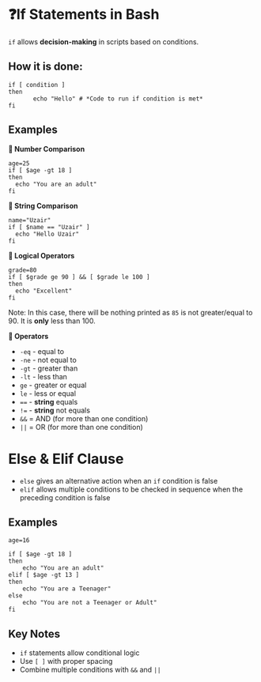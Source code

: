 # ❓If Statements in Bash

`if` allows **decision-making** in scripts based on conditions.

## How it is done:

    if [ condition ]
    then
           echo "Hello" # *Code to run if condition is met*
    fi

## Examples

**🔢 Number Comparison**
   
    age=25
    if [ $age -gt 18 ]
    then
      echo "You are an adult"
    fi

**🔡 String Comparison**

    name="Uzair"
    if [ $name == "Uzair" ]
      echo "Hello Uzair"
    fi

**🧠 Logical Operators**

    grade=80
    if [ $grade ge 90 ] && [ $grade le 100 ]
    then
      echo "Excellent"
    fi 

Note: In this case, there will be nothing printed as `85` is not greater/equal to 90. It is **only** less than 100.

**🔎 Operators**

- `-eq` - equal to
- `-ne` - not equal to
- `-gt` - greater than
- `-lt` - less than
- `ge` - greater or equal
- `le` - less or equal
- `==` - **string** equals
- `!=` - **string** not equals
- `&&` = AND (for more than one condition)
- `||` = OR (for more than one condition)

# Else & Elif Clause

- `else` gives an alternative action when an `if` condition is false
- `elif` allows multiple conditions to be checked in sequence when the preceding condition is false

## Examples

    age=16
    
    if [ $age -gt 18 ] 
    then 
        echo "You are an adult"
    elif [ $age -gt 13 ]
    then
        echo "You are a Teenager"
    else 
        echo "You are not a Teenager or Adult"
    fi
        

## Key Notes
- `if` statements allow conditional logic
-  Use `[ ]` with proper spacing
-  Combine multiple conditions with `&&` and `||`
